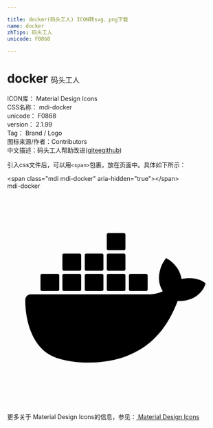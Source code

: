 ```yaml
---

title: docker(码头工人) ICON转svg、png下载
name: docker
zhTips: 码头工人
unicode: F0868

---
```


# docker  <small style="font-size: 60%;font-weight: 100">码头工人</small>


<div class="detail-page">
<p>
<span>
ICON库：
<span class="badge-secondary badge">Material Design Icons</span> 
</span>
<br/>
<span>
CSS名称：
<span class="badge-secondary badge">mdi-docker</span> 
</span>
<br/>
<span>
unicode：
<span class="badge-secondary badge">F0868</span> 
</span>
<br/>
<span>
version：
<span class="badge-secondary badge">2.1.99</span> 
</span>
<br/>
<span>Tag：
<span class="badge-light badge">Brand / Logo</span>
</span>
<br/>
<span>图标来源/作者：<span class="badge-light badge">Contributors</span></span> 
<br/>
<span class="zh-detail">中文描述：<span class="badge-primary badge">码头工人</span><span class="help-link"><span>帮助改进</span>(<a href="https://gitee.com/liuwave/icon-helper/edit/master/json/material/docker.json" target="_blank" rel="noopener noreferrer">gitee</a><a href="https://github.com/liuwave/icon-helper/edit/master/json/material/docker.json" target="_blank" rel="noopener noreferrer">github</a></span>)</span><br/>
</p>
</div>
<div class="alert alert-dark">
  <i class="mdi mdi-docker mdi-48px"></i>
  <i class="mdi mdi-docker mdi-36px"></i>
  <i class="mdi mdi-docker mdi-24px"></i>
  <i class="mdi mdi-docker mdi-18px"></i>
</div>
<div>
  <p>引入css文件后，可以用<code>&lt;span&gt;</code>包裹，放在页面中。具体如下所示：    
  </p>
  <div class="alert alert-primary" style="font-size: 14px">
    &lt;span class="mdi mdi-docker" aria-hidden="true"&gt;&lt;/span&gt;
    <copy-btn content='<span class="mdi mdi-docker" aria-hidden="true"></span>'></copy-btn>
  </div>
  <div class="alert alert-secondary">
    <i class="mdi mdi-docker"
    style="font-size: 24px"
    aria-hidden="true"></i> mdi-docker
    <copy-btn content="mdi-docker" btn-title="复制图标名称"></copy-btn>
  </div>
</div>
<div id="svg" class="svg-wrap">
<svg xmlns="http://www.w3.org/2000/svg" viewBox="0 0 24 24"><path d="M21.81 10.25C21.75 10.21 21.25 9.82 20.17 9.82C19.89 9.82 19.61 9.85 19.33 9.9C19.12 8.5 17.95 7.79 17.9 7.76L17.61 7.59L17.43 7.86C17.19 8.22 17 8.63 16.92 9.05C16.72 9.85 16.84 10.61 17.25 11.26C16.76 11.54 15.96 11.61 15.79 11.61H2.62C2.28 11.61 2 11.89 2 12.24C2 13.39 2.18 14.54 2.58 15.62C3.03 16.81 3.71 17.69 4.58 18.23C5.56 18.83 7.17 19.17 9 19.17C9.79 19.17 10.61 19.1 11.42 18.95C12.54 18.75 13.62 18.36 14.61 17.79C15.43 17.32 16.16 16.72 16.78 16C17.83 14.83 18.45 13.5 18.9 12.35H19.09C20.23 12.35 20.94 11.89 21.33 11.5C21.59 11.26 21.78 10.97 21.92 10.63L22 10.39L21.81 10.25M3.85 11.24H5.61C5.69 11.24 5.77 11.17 5.77 11.08V9.5C5.77 9.42 5.7 9.34 5.61 9.34H3.85C3.76 9.34 3.69 9.41 3.69 9.5V11.08C3.7 11.17 3.76 11.24 3.85 11.24M6.28 11.24H8.04C8.12 11.24 8.2 11.17 8.2 11.08V9.5C8.2 9.42 8.13 9.34 8.04 9.34H6.28C6.19 9.34 6.12 9.41 6.12 9.5V11.08C6.13 11.17 6.19 11.24 6.28 11.24M8.75 11.24H10.5C10.6 11.24 10.67 11.17 10.67 11.08V9.5C10.67 9.42 10.61 9.34 10.5 9.34H8.75C8.67 9.34 8.6 9.41 8.6 9.5V11.08C8.6 11.17 8.66 11.24 8.75 11.24M11.19 11.24H12.96C13.04 11.24 13.11 11.17 13.11 11.08V9.5C13.11 9.42 13.05 9.34 12.96 9.34H11.19C11.11 9.34 11.04 9.41 11.04 9.5V11.08C11.04 11.17 11.11 11.24 11.19 11.24M6.28 9H8.04C8.12 9 8.2 8.91 8.2 8.82V7.25C8.2 7.16 8.13 7.09 8.04 7.09H6.28C6.19 7.09 6.12 7.15 6.12 7.25V8.82C6.13 8.91 6.19 9 6.28 9M8.75 9H10.5C10.6 9 10.67 8.91 10.67 8.82V7.25C10.67 7.16 10.61 7.09 10.5 7.09H8.75C8.67 7.09 8.6 7.15 8.6 7.25V8.82C8.6 8.91 8.66 9 8.75 9M11.19 9H12.96C13.04 9 13.11 8.91 13.11 8.82V7.25C13.11 7.16 13.04 7.09 12.96 7.09H11.19C11.11 7.09 11.04 7.15 11.04 7.25V8.82C11.04 8.91 11.11 9 11.19 9M11.19 6.72H12.96C13.04 6.72 13.11 6.65 13.11 6.56V5C13.11 4.9 13.04 4.83 12.96 4.83H11.19C11.11 4.83 11.04 4.89 11.04 5V6.56C11.04 6.64 11.11 6.72 11.19 6.72M13.65 11.24H15.41C15.5 11.24 15.57 11.17 15.57 11.08V9.5C15.57 9.42 15.5 9.34 15.41 9.34H13.65C13.57 9.34 13.5 9.41 13.5 9.5V11.08C13.5 11.17 13.57 11.24 13.65 11.24" /></svg>
</div>
<detail full-name='mdi-docker'></detail>
    
<div><p>更多关于 Material Design Icons的信息，参见：<a target="_blank" href="https://iconhelper.cn/material.html"> Material Design Icons</a>
</p></div>

